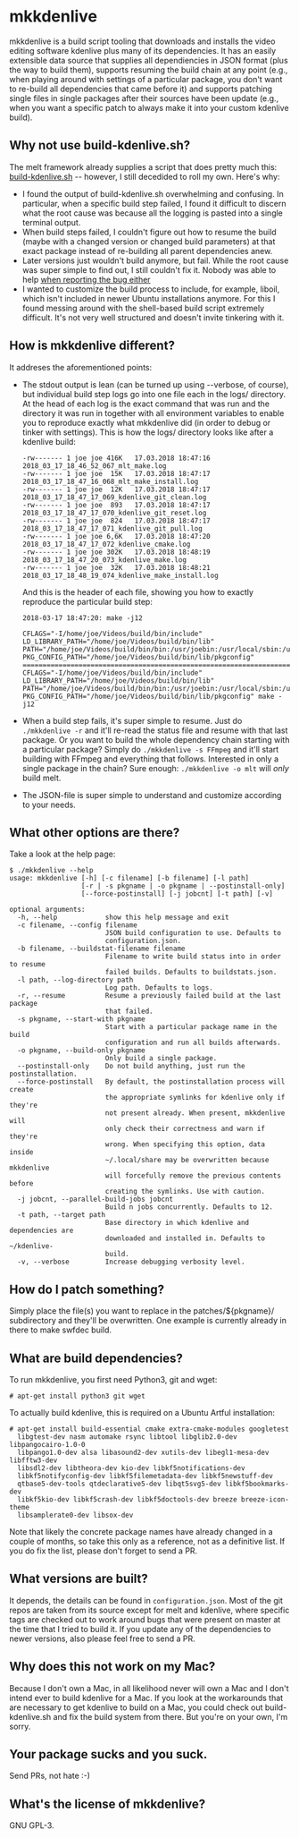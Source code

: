 # mkkdenlive
mkkdenlive is a build script tooling that downloads and installs the video
editing software kdenlive plus many of its dependencies. It has an easily
extensible data source that supplies all dependiencies in JSON format (plus the
way to build them), supports resuming the build chain at any point (e.g., when
playing around with settings of a particular package, you don't want to
re-build all dependencies that came before it) and supports patching single
files in single packages after their sources have been update (e.g., when you
want a specific patch to always make it into your custom kdenlive build).

## Why not use build-kdenlive.sh?
The melt framework already supplies a script that does pretty much this:
[build-kdenlive.sh](https://github.com/mltframework/mlt-scripts) -- however, I
still decedided to roll my own. Here's why:

   - I found the output of build-kdenlive.sh overwhelming and confusing. In
     particular, when a specific build step failed, I found it difficult to
     discern what the root cause was because all the logging is pasted into a single
     terminal output.
   - When build steps failed, I couldn't figure out how to resume the build
     (maybe with a changed version or changed build parameters) at that exact
     package instead of re-building all parent dependencies anew.
   - Later versions just wouldn't build anymore, but fail. While the root cause
     was super simple to find out, I still couldn't fix it. Nobody was able to help
     [when reporting the bug either](https://forum.kde.org/viewtopic.php?f=269&t=151446)
   - I wanted to customize the build process to include, for example, liboil,
     which isn't included in newer Ubuntu installations anymore.  For this I
     found messing around with the shell-based build script extremely difficult.
     It's not very well structured and doesn't invite tinkering with it.

## How is mkkdenlive different?
It addreses the aforementioned points:

   - The stdout output is lean (can be turned up using --verbose, of course),
     but individual build step logs go into one file each in the logs/
     directory. At the head of each log is the exact command that was run and the
     directory it was run in together with all environment variables to enable you
     to reproduce exactly what mkkdenlive did (in order to debug or tinker with
     settings). This is how the logs/ directory looks like after a kdenlive build:

     ```
     -rw------- 1 joe joe 416K   17.03.2018 18:47:16 2018_03_17_18_46_52_067_mlt_make.log
     -rw------- 1 joe joe  15K   17.03.2018 18:47:17 2018_03_17_18_47_16_068_mlt_make_install.log
     -rw------- 1 joe joe  12K   17.03.2018 18:47:17 2018_03_17_18_47_17_069_kdenlive_git_clean.log
     -rw------- 1 joe joe  893   17.03.2018 18:47:17 2018_03_17_18_47_17_070_kdenlive_git_reset.log
     -rw------- 1 joe joe  824   17.03.2018 18:47:17 2018_03_17_18_47_17_071_kdenlive_git_pull.log
     -rw------- 1 joe joe 6,6K   17.03.2018 18:47:20 2018_03_17_18_47_17_072_kdenlive_cmake.log
     -rw------- 1 joe joe 302K   17.03.2018 18:48:19 2018_03_17_18_47_20_073_kdenlive_make.log
     -rw------- 1 joe joe  32K   17.03.2018 18:48:21 2018_03_17_18_48_19_074_kdenlive_make_install.log
     ```

     And this is the header of each file, showing you how to exactly reproduce
     the particular build step:

     ```
     2018-03-17 18:47:20: make -j12

     CFLAGS="-I/home/joe/Videos/build/bin/include"
     LD_LIBRARY_PATH="/home/joe/Videos/build/bin/lib"
     PATH="/home/joe/Videos/build/bin/bin:/usr/joebin:/usr/local/sbin:/usr/local/bin:/usr/sbin:/usr/bin:/sbin:/bin:/usr/local/games:/usr/games:/home/joe/bin"
     PKG_CONFIG_PATH="/home/joe/Videos/build/bin/lib/pkgconfig"
     ========================================================================================================================
     CFLAGS="-I/home/joe/Videos/build/bin/include" LD_LIBRARY_PATH="/home/joe/Videos/build/bin/lib" PATH="/home/joe/Videos/build/bin/bin:/usr/joebin:/usr/local/sbin:/usr/local/bin:/usr/sbin:/usr/bin:/sbin:/bin:/usr/local/games:/usr/games:/home/joe/bin" PKG_CONFIG_PATH="/home/joe/Videos/build/bin/lib/pkgconfig" make -j12
     ```

   - When a build step fails, it's super simple to resume. Just do
     `./mkkdenlive -r` and it'll re-read the status file and resume with that
     last package. Or you want to build the whole dependency chain starting with a
     particular package? Simply do `./mkkdenlive -s FFmpeg` and it'll start building
     with FFmpeg and everything that follows.  Interested in only a single package
     in the chain? Sure enough: `./mkkdenlive -o mlt` will _only_ build melt.
   - The JSON-file is super simple to understand and customize according to
     your needs.

## What other options are there?
Take a look at the help page:
```
$ ./mkkdenlive --help
usage: mkkdenlive [-h] [-c filename] [-b filename] [-l path]
                  [-r | -s pkgname | -o pkgname | --postinstall-only]
                  [--force-postinstall] [-j jobcnt] [-t path] [-v]

optional arguments:
  -h, --help            show this help message and exit
  -c filename, --config filename
                        JSON build configuration to use. Defaults to
                        configuration.json.
  -b filename, --buildstat-filename filename
                        Filename to write build status into in order to resume
                        failed builds. Defaults to buildstats.json.
  -l path, --log-directory path
                        Log path. Defaults to logs.
  -r, --resume          Resume a previously failed build at the last package
                        that failed.
  -s pkgname, --start-with pkgname
                        Start with a particular package name in the build
                        configuration and run all builds afterwards.
  -o pkgname, --build-only pkgname
                        Only build a single package.
  --postinstall-only    Do not build anything, just run the postinstallation.
  --force-postinstall   By default, the postinstallation process will create
                        the appropriate symlinks for kdenlive only if they're
                        not present already. When present, mkkdenlive will
                        only check their correctness and warn if they're
                        wrong. When specifying this option, data inside
                        ~/.local/share may be overwritten because mkkdenlive
                        will forcefully remove the previous contents before
                        creating the symlinks. Use with caution.
  -j jobcnt, --parallel-build-jobs jobcnt
                        Build n jobs concurrently. Defaults to 12.
  -t path, --target path
                        Base directory in which kdenlive and dependencies are
                        downloaded and installed in. Defaults to ~/kdenlive-
                        build.
  -v, --verbose         Increase debugging verbosity level.
```

## How do I patch something?
Simply place the file(s) you want to replace in the patches/${pkgname}/
subdirectory and they'll be overwritten. One example is currently already in
there to make swfdec build.

## What are build dependencies?
To run mkkdenlive, you first need Python3, git and wget:

```
# apt-get install python3 git wget
```

To actually build kdenlive, this is required on a Ubuntu Artful installation:

```
# apt-get install build-essential cmake extra-cmake-modules googletest
  libgtest-dev nasm automake rsync libtool libglib2.0-dev libpangocairo-1.0-0
  libpango1.0-dev alsa libasound2-dev xutils-dev libegl1-mesa-dev libfftw3-dev
  libsdl2-dev libtheora-dev kio-dev libkf5notifications-dev
  libkf5notifyconfig-dev libkf5filemetadata-dev libkf5newstuff-dev
  qtbase5-dev-tools qtdeclarative5-dev libqt5svg5-dev libkf5bookmarks-dev
  libkf5kio-dev libkf5crash-dev libkf5doctools-dev breeze breeze-icon-theme
  libsamplerate0-dev libsox-dev
```

Note that likely the concrete package names have already changed in a couple of
months, so take this only as a reference, not as a definitive list. If you do
fix the list, please don't forget to send a PR.

## What versions are built?
It depends, the details can be found in `configuration.json`. Most of the git
repos are taken from its source except for melt and kdenlive, where specific
tags are checked out to work around bugs that were present on master at the
time that I tried to build it. If you update any of the dependencies to newer
versions, also please feel free to send a PR.

## Why does this not work on my Mac?
Because I don't own a Mac, in all likelihood never will own a Mac and I don't
intend ever to build kdenlive for a Mac. If you look at the workarounds that
are necessary to get kdenlive to build on a Mac, you could check out
build-kdenlive.sh and fix the build system from there. But you're on your own,
I'm sorry.

## Your package sucks and you suck.
Send PRs, not hate :-)

## What's the license of mkkdenlive?
GNU GPL-3.
